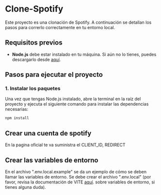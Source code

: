 # Clone-Spotify

Este proyecto es una clonación de Spotify. A continuación se detallan los pasos para correrlo correctamente en tu entorno local.

## Requisitos previos

- **Node.js** debe estar instalado en tu máquina. Si aún no lo tienes, puedes descargarlo desde [aquí](https://nodejs.org/).

## Pasos para ejecutar el proyecto

### 1. Instalar los paquetes

Una vez que tengas Node.js instalado, abre la terminal en la raíz del proyecto y ejecuta el siguiente comando para instalar las dependencias necesarias:

```bash
npm install
```
## Crear una cuenta de spotify 
En la pagina oficial te va suministra el  CLIENT_ID, REDIRECT 
## Crear las variables de entorno 
En el archivo ".env.local.example" se da un ejemplo de cómo se deben llamar las variables de entorno. Se debe crear el archivo ".env.local" (por favor, revisa la documentación de VITE  [aquí](https://vite.dev/guide/env-and-mode). sobre variables de entorno, si tienes alguna duda).